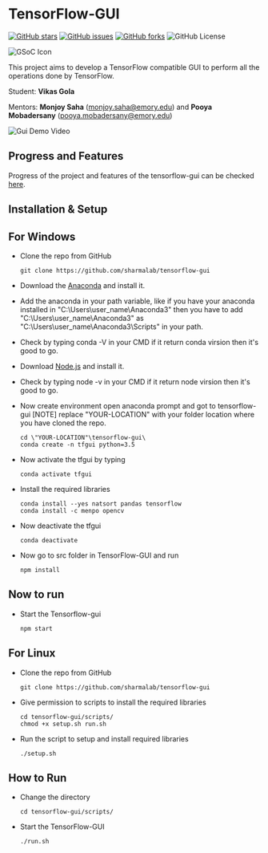
# TensorFlow-GUI
[![GitHub stars](https://img.shields.io/github/stars/sharmalab/tensorflow-gui)](https://github.com/sharmalab/tensorflow-gui/stargazers)
[![GitHub issues](https://img.shields.io/github/issues/sharmalab/tensorflow-gui)](https://github.com/sharmalab/tensorflow-gui/issues)
[![GitHub forks](https://img.shields.io/github/forks/sharmalab/tensorflow-gui)](https://github.com/sharmalab/tensorflow-gui/network)
![GitHub License](https://img.shields.io/github/license/sharmalab/tensorflow-gui)

![GSoC Icon](https://developers.google.com/open-source/gsoc/resources/downloads/GSoC-logo-horizontal-200.png)

This project aims to develop a TensorFlow compatible GUI to perform all the operations done by TensorFlow.

Student: **Vikas Gola**

Mentors: **Monjoy Saha** (monjoy.saha@emory.edu) and **Pooya Mobadersany** (pooya.mobadersany@emory.edu)

![Gui Demo Video](screenshots/shots.gif)

## Progress and Features
Progress of the project and features of the tensorflow-gui can be checked [here](https://github.com/sharmalab/tensorflow-gui/wiki/Progress-and-Features). 

## Installation & Setup

## For Windows 

- Clone the repo from GitHub
    ```
    git clone https://github.com/sharmalab/tensorflow-gui
    ```
- Download the [Anaconda](https://www.anaconda.com/distribution/#download-section) and install it.

- Add the anaconda in your path variable, like if you have your anaconda installed in "C:\Users\user_name\Anaconda3"
  then you have to add "C:\Users\user_name\Anaconda3" as "C:\Users\user_name\Anaconda3\Scripts" in your path.
  
- Check by typing conda -V in your CMD if it return conda virsion then it's good to go.

- Download [Node.js](https://nodejs.org/en/download/) and install it.

- Check by typing node -v in your CMD if it return node virsion then it's good to go.

- Now create environment open anaconda prompt and got to tensorflow-gui
  [NOTE] replace "YOUR-LOCATION" with your folder location where you have cloned the repo.
    ```
    cd \"YOUR-LOCATION"\tensorflow-gui\
    conda create -n tfgui python=3.5
    ```
- Now activate the tfgui by typing
    ```
    conda activate tfgui
    ```
- Install the required libraries
    ```
    conda install --yes natsort pandas tensorflow
    conda install -c menpo opencv
    ```
- Now deactivate the tfgui
    ```
    conda deactivate
    ```
- Now go to src folder in TensorFlow-GUI and run
    ```
    npm install
    ```
## Now to run
- Start the Tensorflow-gui
    ```
    npm start
    ```
    
## For Linux

- Clone the repo from GitHub
    ```
    git clone https://github.com/sharmalab/tensorflow-gui
    ```
- Give permission to scripts to install the required libraries
    ```  
    cd tensorflow-gui/scripts/
    chmod +x setup.sh run.sh
    ```
- Run the script to setup and install required libraries
    ```
    ./setup.sh
    ```
## How to Run
- Change the directory
    ```
    cd tensorflow-gui/scripts/
    ```
- Start the TensorFlow-GUI
    ```
    ./run.sh
    ```
